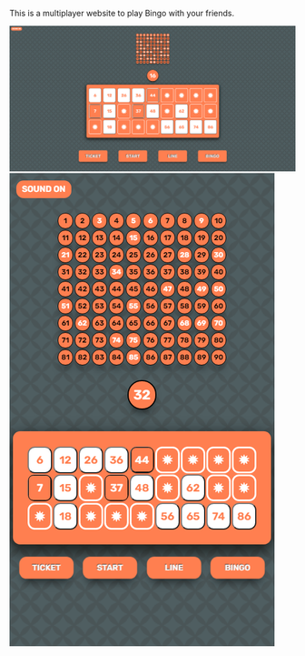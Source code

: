 This is a multiplayer website to play Bingo with your friends.

![Desktop](public/assets/bingo1.png)
![Phone](public/assets/bingo2.png)
